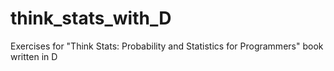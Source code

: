 # think_stats_with_D
Exercises for "Think Stats: Probability and Statistics for Programmers" book written in D
